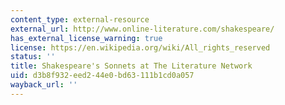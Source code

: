 ```yaml
---
content_type: external-resource
external_url: http://www.online-literature.com/shakespeare/
has_external_license_warning: true
license: https://en.wikipedia.org/wiki/All_rights_reserved
status: ''
title: Shakespeare's Sonnets at The Literature Network
uid: d3b8f932-eed2-44e0-bd63-111b1cd0a057
wayback_url: ''
---
```


